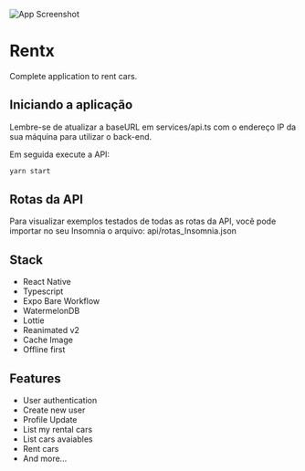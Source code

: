 ![App Screenshot](.github/cover.png)

# Rentx
Complete application to rent cars.

## Iniciando a aplicação
Lembre-se de atualizar a baseURL em services/api.ts com o endereço IP da sua máquina para utilizar o back-end.

Em seguida execute a API:

```bash
yarn start
```

## Rotas da API
Para visualizar exemplos testados de todas as rotas da API, você pode importar no seu Insomnia o arquivo: api/rotas_Insomnia.json


## Stack

- React Native
- Typescript
- Expo Bare Workflow
- WatermelonDB
- Lottie
- Reanimated v2
- Cache Image
- Offline first


## Features

- User authentication
- Create new user
- Profile Update
- List my rental cars
- List cars avaiables
- Rent cars
- And more...

